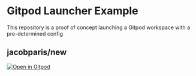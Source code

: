# Gitpod Launcher Example

This repository is a proof of concept launching a Gitpod workspace with a pre-determined config

## jacobparis/new
[![Open in Gitpod](https://gitpod.io/button/open-in-gitpod.svg)](https://gitpod.io/#https://github.com/jacobparis/serverless-gitpod-launcher)
